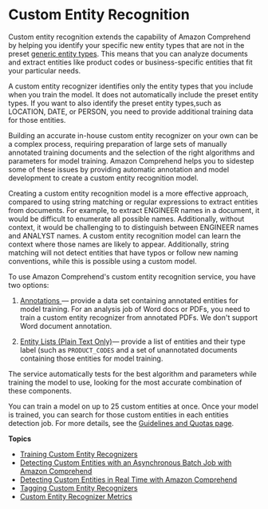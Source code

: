 # Custom Entity Recognition<a name="custom-entity-recognition"></a>

Custom entity recognition extends the capability of Amazon Comprehend by helping you identify your specific new entity types that are not in the preset [generic entity types](https://docs.aws.amazon.com/comprehend/latest/dg/how-entities.html)\. This means that you can analyze documents and extract entities like product codes or business\-specific entities that fit your particular needs\.

A custom entity recognizer identifies only the entity types that you include when you train the model\. It does not automatically include the preset entity types\. If you want to also identify the preset entity types,such as LOCATION, DATE, or PERSON, you need to provide additional training data for those entities\.

Building an accurate in\-house custom entity recognizer on your own can be a complex process, requiring preparation of large sets of manually annotated training documents and the selection of the right algorithms and parameters for model training\. Amazon Comprehend helps you to sidestep some of these issues by providing automatic annotation and model development to create a custom entity recognition model\.

Creating a custom entity recognition model is a more effective approach, compared to using string matching or regular expressions to extract entities from documents\. For example, to extract ENGINEER names in a document, it would be difficult to enumerate all possible names\. Additionally, without context, it would be challenging to to distinguish between ENGINEER names and ANALYST names\. A custom entity recognition model can learn the context where those names are likely to appear\. Additionally, string matching will not detect entities that have typos or follow new naming conventions, while this is possible using a custom model\. 

To use Amazon Comprehend's custom entity recognition service, you have two options: 

1. [Annotations ](cer-annotation.md)— provide a data set containing annotated entities for model training\. For an analysis job of Word docs or PDFs, you need to train a custom entity recognizer from annotated PDFs\. We don't support Word document annotation\.

1. [Entity Lists \(Plain Text Only\)](cer-entity-list.md)— provide a list of entities and their type label \(such as `PRODUCT_CODES` and a set of unannotated documents containing those entities for model training\.

The service automatically tests for the best algorithm and parameters while training the model to use, looking for the most accurate combination of these components\. 

You can train a model on up to 25 custom entities at once\. Once your model is trained, you can search for those custom entities in each entities detection job\. For more details, see the [Guidelines and Quotas page](https://docs.aws.amazon.com/comprehend/latest/dg/guidelines-and-limits.html)\.

**Topics**
+ [Training Custom Entity Recognizers](training-recognizers.md)
+ [Detecting Custom Entities with an Asynchronous Batch Job with Amazon Comprehend](detecting-cer.md)
+ [Detecting Custom Entities in Real Time with Amazon Comprehend](detecting-cer-real-time.md)
+ [Tagging Custom Entity Recognizers](CER-tagging.md)
+ [Custom Entity Recognizer Metrics](cer-metrics.md)